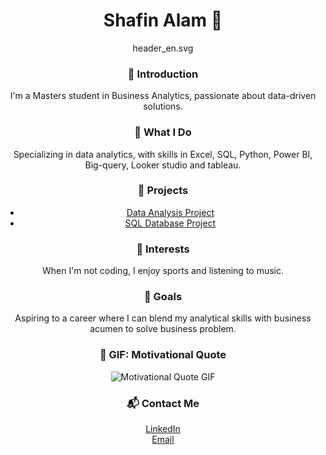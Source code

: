 <div align="center">
  
  <h1>Shafin Alam 🌟</h1>
  header_en.svg

  <h3>📘 Introduction</h3>
  <p>I'm a Masters student in Business Analytics, passionate about data-driven solutions.</p>

  <h3>💼 What I Do</h3>
  <p>Specializing in data analytics, with skills in Excel, SQL, Python, Power BI, Big-query, Looker studio and tableau.</p>

  <h3>📁 Projects</h3>
  <ul>
    <li><a href="YOUR_DATA_ANALYSIS_PROJECT_LINK" target="_blank">Data Analysis Project</a></li>
    <li><a href="YOUR_SQL_DATABASE_PROJECT_LINK" target="_blank">SQL Database Project</a></li>
  </ul>

  <h3>🏏 Interests</h3>
  <p>When I'm not coding, I enjoy sports and listening to music.</p>

  <h3>🎯 Goals</h3>
  <p>Aspiring to a career where I can blend my analytical skills with business acumen to solve business problem.</p>

  <h3>🎉 GIF: Motivational Quote</h3>
  <!-- Replace 'YOUR_GIF_URL' with the actual URL of your chosen GIF -->
  <img src="https://media.giphy.com/media/WVNnyv96C3iltOFutg/giphy.gif" alt="Motivational Quote GIF">

  <h3>📬 Contact Me</h3>
  <p>
    <a href="https://www.linkedin.com/in/shafin-alam" target="_blank">LinkedIn</a><br>
    <a href="mailto:shafin.alam1@outlook.com" target="_blank">Email</a>
  </p>

</div>


